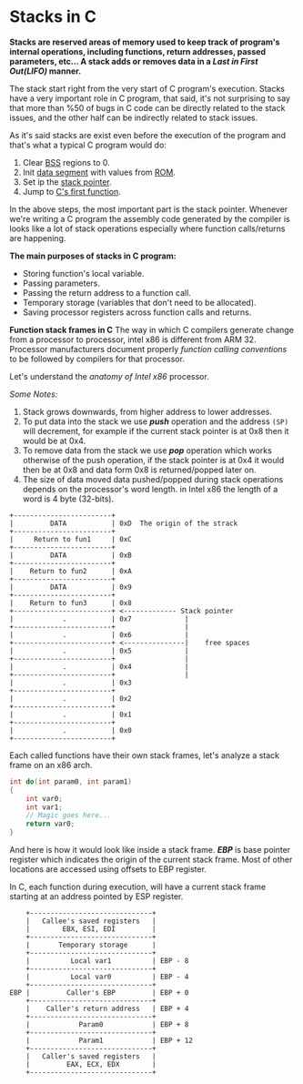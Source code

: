 # Stacks in C

**Stacks are reserved areas of memory used to keep track of program's internal operations, including functions,
return addresses, passed parameters, etc... A stack adds or removes data in a *Last in First Out(LIFO)* manner.**


The stack start right from the very start of C program's execution.
Stacks have a very important role in C program, that said, it's not surprising to say that more than %50 of bugs in C code
can be directly related to the stack issues, and the other half can be indirectly related to stack issues.

As it's said stacks are exist even before the execution of the program and that's what a typical C program would do:
1. Clear [BSS](https://en.wikipedia.org/wiki/.bss) regions to 0.
2. Init [data segment](https://en.wikipedia.org/wiki/Data_segment) with values from [ROM](https://en.wikipedia.org/wiki/Read-only_memory).
3. Set ip the [stack pointer](https://www.techtarget.com/whatis/definition/stack-pointer).
4. Jump to [C's first function](https://en.cppreference.com/w/c/language/main_function).

In the above steps, the most important part is the stack pointer. Whenever we're writing a C program the assembly code
generated by the compiler is looks like a lot of stack operations especially where function calls/returns are happening.

**The main purposes of stacks in C program:**
* Storing function's local variable.
* Passing parameters.
* Passing the return address to a function call.
* Temporary storage (variables that don't need to be allocated).
* Saving processor registers across function calls and returns.

**Function stack frames in C**
The way in which C compilers generate change from a processor to processor, intel x86 is different from ARM 32.
Processor manufacturers document properly *function calling conventions* to be followed by compilers for that processor.

Let's understand the *anatomy of Intel x86* processor.

*Some Notes:*
1. Stack grows downwards, from higher address to lower addresses.
2. To put data into the stack we use ***push*** operation and the address `(SP)` will decrement, 
for example if the current stack pointer is at 0x8 then it would be at 0x4.
3. To remove data from the stack we use ***pop*** operation which works otherwise of the push operation,
if the stack pointer is at 0x4 it would then be at 0x8 and data form 0x8 is returned/popped later on.
4. The size of data moved data pushed/popped during stack operations depends on the processor's word length. in Intel x86
the length of a word is 4 byte (32-bits).
```
+------------------------+
|         DATA           | 0xD  The origin of the strack
+------------------------+
|     Return to fun1     | 0xC
+------------------------+
|         DATA           | 0xB
+------------------------+
|    Return to fun2      | 0xA
+------------------------+
|         DATA           | 0x9          
+------------------------+ 
|    Return to fun3      | 0x8          
+------------------------+ <------------- Stack pointer
|            .           | 0x7             |
+------------------------+                 |
|            .           | 0x6             |
+------------------------+ <---------------|    free spaces
|            .           | 0x5             |
+------------------------+                 |
|            .           | 0x4             |
+------------------------+                 |
|            .           | 0x3
+------------------------+
|            .           | 0x2
+------------------------+
|            .           | 0x1
+------------------------+
|            .           | 0x0
+------------------------+
```

Each called functions have their own stack frames, let's analyze a stack frame on an x86 arch.

```c
int do(int param0, int param1)
{
	int var0;
	int var1;
	// Magic goes here...
	return var0;
}
```
And here is how it would look like inside a stack frame.
***EBP*** is base pointer register which indicates the origin of the current stack frame. Most of other locations
are accessed using offsets to EBP register.

In C, each function during execution, will have a current stack frame starting at an address pointed by ESP register.

```
    +------------------------------+
    |   Callee's saved registers   |
    |        EBX, ESI, EDI         |
    +------------------------------+
    |       Temporary storage      |
    +------------------------------+
    |          Local var1          | EBP - 8
    +------------------------------+
    |          Local var0          | EBP - 4
    +------------------------------+
EBP |         Caller's EBP         | EBP + 0
    +------------------------------+
    |    Caller's return address   | EBP + 4
    +------------------------------+
    |            Param0            | EBP + 8
    +------------------------------+
    |            Param1            | EBP + 12
    +------------------------------+
    |   Caller's saved registers   |
    |         EAX, ECX, EDX        |
    +------------------------------+
```